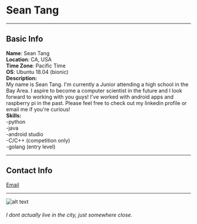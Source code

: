 # Sean Tang
___
## Basic Info
**Name**: Sean Tang  
**Location**: CA, USA  
**Time Zone**: Pacific Time  
**OS**: Ubuntu 18.04 (bionic)  
**Description:**  
My name is Sean Tang. I'm currently a Junior attending a high school in the Bay Area. I aspire to become a computer scientist in the future and I look forward to working with you guys! I've worked with android apps and raspberry pi in the past. Please feel free to check out my linkedin profile or email me if you're curious!  
**Skills:**  
-python  
-java  
-android studio  
-C/C++ (competition only)  
-golang (entry level)  
___
## Contact Info
[Email](mailto:seantang001@gmail.com)  
___
![alt text](https://blog.bayareametro.gov/sites/bam/files/styles/large/public/featured/housingsf_1.jpg?itok=tywqxbGS)  
###### I dont actually live in the city, just somewhere close.
